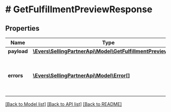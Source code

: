 # # GetFulfillmentPreviewResponse

## Properties

Name | Type | Description | Notes
------------ | ------------- | ------------- | -------------
**payload** | [**\Evers\SellingPartnerApi\Model\GetFulfillmentPreviewResult**](GetFulfillmentPreviewResult.md) |  | [optional]
**errors** | [**\Evers\SellingPartnerApi\Model\Error[]**](Error.md) | A list of error responses returned when a request is unsuccessful. | [optional]

[[Back to Model list]](../../README.md#models) [[Back to API list]](../../README.md#endpoints) [[Back to README]](../../README.md)
